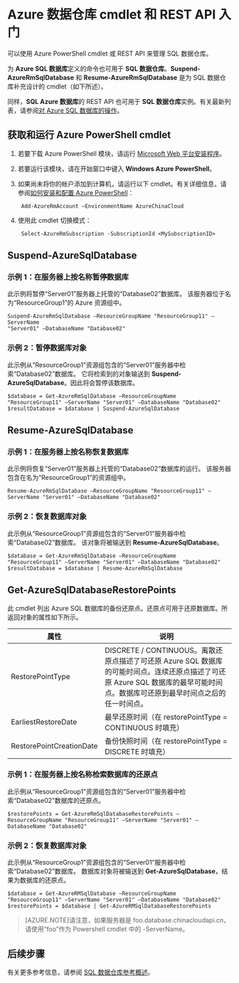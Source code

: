 <properties
   pageTitle="SQL 数据仓库中的 cmdlet 入门 | Windows Azure"
   description="使用 PowerShell cmdlet 暂停和重新启动 SQL 数据仓库"
   services="sql-data-warehouse"
   documentationCenter="NA"
   authors="sidneyh"
   manager="jhubbard"
   editor=""/>

<tags
   ms.service="sql-data-warehouse"
   ms.date="09/22/2015"
   wacn.date="01/20/2016"/>

# Azure 数据仓库 cmdlet 和 REST API 入门

可以使用 Azure PowerShell cmdlet 或 REST API 来管理 SQL 数据仓库。

为 **Azure SQL 数据库**定义的命令也可用于 **SQL 数据仓库**。**Suspend-AzureRmSqlDatabase** 和 **Resume-AzureRmSqlDatabase** 是为 SQL 数据仓库补充设计的 cmdlet（如下所述）。

同样，**SQL Azure 数据库**的 REST API 也可用于 **SQL 数据仓库**实例。有关最新列表，请参阅[对 Azure SQL 数据库的操作](https://msdn.microsoft.com/zh-cn/library/azure/dn505719.aspx)。

## 获取和运行 Azure PowerShell cmdlet

1. 若要下载 Azure PowerShell 模块，请运行 [Microsoft Web 平台安装程序](http://go.microsoft.com/fwlink/p/?linkid=320376&clcid=0x409)。 
2. 若要运行该模块，请在开始窗口中键入 **Windows Azure PowerShell**。
3. 如果尚未将你的帐户添加到计算机，请运行以下 cmdlet。有关详细信息，请参阅[如何安装和配置 Azure PowerShell]()：

		Add-AzureRmAccount –EnvironmentName AzureChinaCloud
3. 使用此 cmdlet 切换模式：

		Select-AzureRmSubscription -SubscriptionId <MySubscriptionID>

## Suspend-AzureSqlDatabase
### 示例 1：在服务器上按名称暂停数据库

此示例将暂停“Server01”服务器上托管的“Database02”数据库。 该服务器位于名为“ResourceGroup1”的 Azure 资源组中。

    Suspend-AzureRmSqlDatabase –ResourceGroupName "ResourceGroup11" –ServerName
    "Server01" –DatabaseName "Database02"

### 示例 2：暂停数据库对象

此示例从“ResourceGroup1”资源组包含的“Server01”服务器中检索“Database02”数据库。 它将检索到的对象输送到 **Suspend-AzureSqlDatabase**。因此将会暂停该数据库。

	$database = Get-AzureRmSqlDatabase –ResourceGroupName "ResourceGroup11" –ServerName "Server01" –DatabaseName "Database02"
	$resultDatabase = $database | Suspend-AzureSqlDatabase

## Resume-AzureSqlDatabase

### 示例 1：在服务器上按名称恢复数据库

此示例将恢复“Server01”服务器上托管的“Database02”数据库的运行。 该服务器包含在名为“ResourceGroup1”的资源组中。

	Resume-AzureRmSqlDatabase –ResourceGroupName "ResourceGroup11" –ServerName "Server01" –DatabaseName "Database02"

### 示例 2：恢复数据库对象

此示例从“ResourceGroup1”资源组包含的“Server01”服务器中检索“Database02”数据库。 该对象将被输送到 **Resume-AzureSqlDatabase**。

	$database = Get-AzureRmSqlDatabase –ResourceGroupName "ResourceGroup11" –ServerName "Server01" –DatabaseName "Database02"
	$resultDatabase = $database | Resume-AzureRmSqlDatabase

## Get-AzureSqlDatabaseRestorePoints

此 cmdlet 列出 Azure SQL 数据库的备份还原点。还原点可用于还原数据库。所返回对象的属性如下所示。

属性|说明
---|---
RestorePointType|DISCRETE / CONTINUOUS。离散还原点描述了可还原 Azure SQL 数据库的可能时间点。连续还原点描述了可还原 Azure SQL 数据库的最早可能时间点。数据库可还原到最早时间点之后的任一时间点。
EarliestRestoreDate|最早还原时间（在 restorePointType = CONTINUOUS 时填充）
RestorePointCreationDate |备份快照时间（在 restorePointType = DISCRETE 时填充）

### 示例 1：在服务器上按名称检索数据库的还原点
此示例从“ResourceGroup1”资源组包含的“Server01”服务器中检索“Database02”数据库的还原点。

	$restorePoints = Get-AzureRmSqlDatabaseRestorePoints –ResourceGroupName "ResourceGroup11" –ServerName "Server01" –DatabaseName "Database02"



### 示例 2：恢复数据库对象

此示例从“ResourceGroup1”资源组包含的“Server01”服务器中检索“Database02”数据库。 数据库对象将被输送到 **Get-AzureSqlDatabase**，结果为数据库的还原点。

	$database = Get-AzureRMSqlDatabase –ResourceGroupName "ResourceGroup11" –ServerName "Server01" –DatabaseName "Database02"
	$restorePoints = $database | Get-AzureRMSqlDatabaseRestorePoints



> [AZURE.NOTE]请注意，如果服务器是 foo.database.chinacloudapi.cn，请使用“foo”作为 Powershell cmdlet 中的 -ServerName。


## 后续步骤
有关更多参考信息，请参阅 [SQL 数据仓库参考概述][]。

<!--Image references-->

<!--Article references-->
[SQL 数据仓库参考概述]: /documentation/articles/sql-data-warehouse-overview-reference
[How to install and configure Azure PowerShell]: /documentation/articles/powershell-install-configure

<!--MSDN references-->


<!--Other Web references-->
[gog]: http://google.com/
[yah]: http://search.yahoo.com/
[msn]: http://search.msn.com/

<!---HONumber=Mooncake_1207_2015-->
